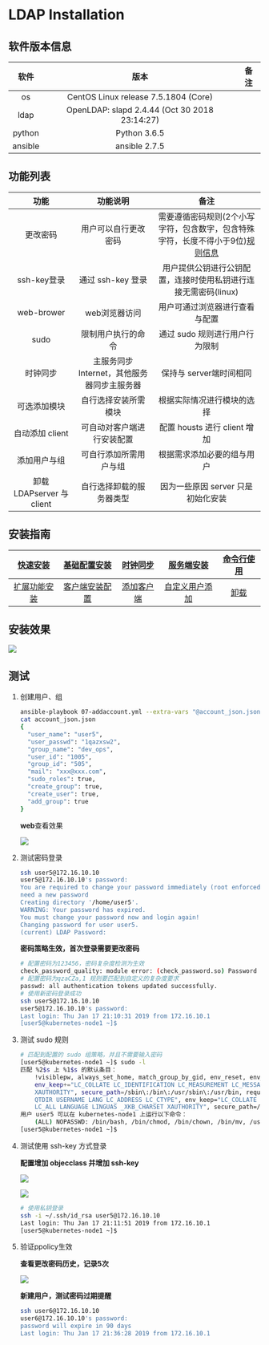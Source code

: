 # LDAP Installation

## 软件版本信息

| 软件 | 版本 | 备注 |
| :---: | :---: | :---: |
| os | CentOS Linux release 7.5.1804 (Core) | 
| ldap | OpenLDAP: slapd 2.4.44 (Oct 30 2018 23:14:27)
| python | Python 3.6.5 |
| ansible | ansible 2.7.5 |

## 功能列表

| 功能 | 功能说明 | 备注 |
| :---: | :---: | :---: |
| 更改密码 | 用户可以自行更改密码 | 需要遵循密码规则(2个小写字符，包含数字，包含特殊字符，长度不得小于9位)[规则信息](./docs/password_Introduction.md) |
| ssh-key登录| 通过 ssh-key 登录 | 用户提供公钥进行公钥配置，连接时使用私钥进行连接无需密码(linux) |
| web-brower | web浏览器访问 | 用户可通过浏览器进行查看与配置 |
| sudo | 限制用户执行的命令 | 通过 sudo 规则进行用户行为限制 | 
| 时钟同步 | 主服务同步Internet，其他服务器同步主服务器 | 保持与 server端时间相同 |
| 可选添加模块 | 自行选择安装所需模块 | 根据实际情况进行模块的选择 |
| 自动添加 client | 可自动对客户端进行安装配置 | 配置 housts 进行 client 增加 |
| 添加用户与组 | 可自行添加所需用户与组 | 根据需求添加必要的组与用户 |
| 卸载LDAPserver 与 client | 自行选择卸载的服务器类型 | 因为一些原因 server 只是初始化安装 |

## 安装指南

| [快速安装](./docs/quick_install.md) | [基础配置安装](./docs/prepare_install.md) | [时钟同步](./docs/chrony_config.md) | [服务端安装](./docs/server_install.md)| [命令行使用](./docs/base_command.md)|
| :---: | :---: | :---: | :---: | :---: | 
| [扩展功能安装](./docs/plugin_add.md) | [客户端安装配置](./docs/client_install.md)  | [添加客户端](./docs/client_add.md) | [自定义用户添加](./docs/account_handle.md) | [卸载](./docs/reinstall_ldap.md) |


## 安装效果

![](https://d-img.oss-cn-shenzhen.aliyuncs.com/markdown/7qg1p.jpg)

## 测试
1. 创建用户、组

	```bash
	ansible-playbook 07-addaccount.yml --extra-vars "@account_json.json"
	cat account_json.json
	{
	  "user_name": "user5",
	  "user_passwd": "1qazxsw2",
	  "group_name": "dev_ops",
	  "user_id": "1005",
	  "group_id": "505",
	  "mail": "xxx@xxx.com",
	  "sudo_roles": true,
	  "create_group": true,
	  "create_user": true,
	  "add_group": true
	}
	```

	**web**查看效果

	![](https://d-img.oss-cn-shenzhen.aliyuncs.com/markdown/ht14b.jpg)

2. 测试密码登录

	```bash
	ssh user5@172.16.10.10
	user5@172.16.10.10's password:
	You are required to change your password immediately (root enforced)
	need a new password
	Creating directory '/home/user5'.
	WARNING: Your password has expired.
	You must change your password now and login again!
	Changing password for user user5.
	(current) LDAP Password:
	```

	**密码策略生效，首次登录需要更改密码**

	```bash
	# 配置密码为123456，密码复杂度检测为生效
	check_password_quality: module error: (check_password.so) Password for dn="uid=user5,ou=Users,dc=laoshiren,dc=com" does not pass required number of strength checks for the required character sets (3 of 2).
	# 配置密码为qzaCZa,1 规则要匹配到自定义的复杂度要求
	passwd: all authentication tokens updated successfully.
	# 使用新密码登录成功
	ssh user5@172.16.10.10
	user5@172.16.10.10's password:
	Last login: Thu Jan 17 21:10:31 2019 from 172.16.10.1
	[user5@kubernetes-node1 ~]$
	```

3. 测试 sudo 规则

	```bash
	# 匹配到配置的 sudo 组策略，并且不需要输入密码
	[user5@kubernetes-node1 ~]$ sudo -l
	匹配 %2$s 上 %1$s 的默认条目：
	    !visiblepw, always_set_home, match_group_by_gid, env_reset, env_keep="COLORS DISPLAY HOSTNAME HISTSIZE KDEDIR LS_COLORS", env_keep+="MAIL PS1 PS2 QTDIR USERNAME LANG LC_ADDRESS LC_CTYPE",
	    env_keep+="LC_COLLATE LC_IDENTIFICATION LC_MEASUREMENT LC_MESSAGES", env_keep+="LC_MONETARY LC_NAME LC_NUMERIC LC_PAPER LC_TELEPHONE", env_keep+="LC_TIME LC_ALL LANGUAGE LINGUAS _XKB_CHARSET
	    XAUTHORITY", secure_path=/sbin\:/bin\:/usr/sbin\:/usr/bin, requiretty, !visiblepw, always_set_home, env_reset, env_keep="COLORS DISPLAY HOSTNAME HISTSIZE KDEDIR LS_COLORS", env_keep="MAIL PS1 PS2
	    QTDIR USERNAME LANG LC_ADDRESS LC_CTYPE", env_keep="LC_COLLATE LC_IDENTIFICATION LC_MEASUREMENT LC_MESSAGES", env_keep="LC_MONETARY LC_NAME LC_NUMERIC LC_PAPER LC_TELEPHONE", env_keep="LC_TIME
	    LC_ALL LANGUAGE LINGUAS _XKB_CHARSET XAUTHORITY", secure_path=/sbin:/bin:/usr/sbin:/usr/bin
	用户 user5 可以在 kubernetes-node1 上运行以下命令：
	    (ALL) NOPASSWD: /bin/bash, /bin/chmod, /bin/chown, /bin/mv, /usr/bin/vim, /usr/bin/passwd
	[user5@kubernetes-node1 ~]$
	```

4. 测试使用 ssh-key 方式登录

	**配置增加 objecclass 并增加 ssh-key**

	![](https://d-img.oss-cn-shenzhen.aliyuncs.com/markdown/yd3sa.jpg)

	![](https://d-img.oss-cn-shenzhen.aliyuncs.com/markdown/uxm4c.jpg)

	```bash
	# 使用私钥登录
	ssh -i ~/.ssh/id_rsa user5@172.16.10.10
	Last login: Thu Jan 17 21:11:51 2019 from 172.16.10.1
	[user5@kubernetes-node1 ~]$
	```

5. 验证ppolicy生效

	**查看更改密码历史，记录5次**

	![](https://d-img.oss-cn-shenzhen.aliyuncs.com/markdown/ttryc.jpg)

	**新建用户，测试密码过期提醒**

	```bash
	ssh user6@172.16.10.10
    user6@172.16.10.10's password:
    password will expire in 90 days
    Last login: Thu Jan 17 21:36:28 2019 from 172.16.10.1
	```
